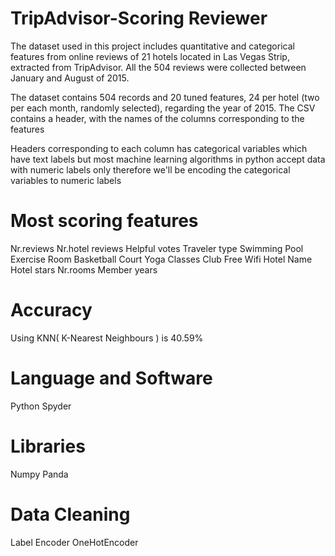 # TripAdvisor-Scoring Reviewer
The dataset used in this project includes quantitative and categorical features from online reviews of 21 hotels located in Las Vegas Strip, extracted from TripAdvisor. All the 504 reviews were collected between January and August of 2015.

The dataset contains 504 records and 20 tuned features, 24 per hotel (two per each month, randomly selected), regarding the year of 2015. The CSV contains a header, with the names of the columns corresponding to the features

Headers corresponding to each column has categorical variables which have text labels but most machine learning algorithms in python accept data with numeric labels only therefore we'll be encoding the categorical variables to numeric labels

# Most scoring features
Nr.reviews 
Nr.hotel reviews 
Helpful votes
Traveler type
Swimming Pool
Exercise Room
Basketball Court
Yoga Classes
Club
Free Wifi
Hotel Name
Hotel stars
Nr.rooms 
Member years


# Accuracy
Using KNN( K-Nearest Neighbours ) is 40.59%

# Language and Software
Python
Spyder

# Libraries
Numpy
Panda

# Data Cleaning
Label Encoder
OneHotEncoder


